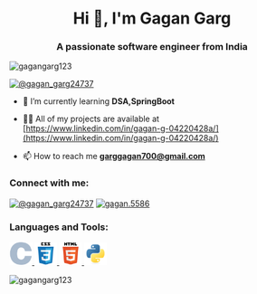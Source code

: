 <h1 align="center">Hi 👋, I'm Gagan Garg</h1>
<h3 align="center">A passionate software engineer from India</h3>

<p align="left"> <img src="https://komarev.com/ghpvc/?username=gagangarg123&label=Profile%20views&color=0e75b6&style=flat" alt="gagangarg123" /> </p>

<p align="left"> <a href="https://twitter.com/@gagan_garg24737" target="blank"><img src="https://img.shields.io/twitter/follow/@gagan_garg24737?logo=twitter&style=for-the-badge" alt="@gagan_garg24737" /></a> </p>

- 🌱 I’m currently learning **DSA,SpringBoot**

- 👨‍💻 All of my projects are available at [https://www.linkedin.com/in/gagan-g-04220428a/](https://www.linkedin.com/in/gagan-g-04220428a/)

- 📫 How to reach me **garggagan700@gmail.com**

<h3 align="left">Connect with me:</h3>
<p align="left">
<a href="https://twitter.com/@gagan_garg24737" target="blank"><img align="center" src="https://raw.githubusercontent.com/rahuldkjain/github-profile-readme-generator/master/src/images/icons/Social/twitter.svg" alt="@gagan_garg24737" height="30" width="40" /></a>
<a href="https://instagram.com/gagan.5586" target="blank"><img align="center" src="https://raw.githubusercontent.com/rahuldkjain/github-profile-readme-generator/master/src/images/icons/Social/instagram.svg" alt="gagan.5586" height="30" width="40" /></a>
</p>

<h3 align="left">Languages and Tools:</h3>
<p align="left"> <a href="https://www.cprogramming.com/" target="_blank" rel="noreferrer"> <img src="https://raw.githubusercontent.com/devicons/devicon/master/icons/c/c-original.svg" alt="c" width="40" height="40"/> </a> <a href="https://www.w3schools.com/css/" target="_blank" rel="noreferrer"> <img src="https://raw.githubusercontent.com/devicons/devicon/master/icons/css3/css3-original-wordmark.svg" alt="css3" width="40" height="40"/> </a> <a href="https://www.w3.org/html/" target="_blank" rel="noreferrer"> <img src="https://raw.githubusercontent.com/devicons/devicon/master/icons/html5/html5-original-wordmark.svg" alt="html5" width="40" height="40"/> </a> <a href="https://www.python.org" target="_blank" rel="noreferrer"> <img src="https://raw.githubusercontent.com/devicons/devicon/master/icons/python/python-original.svg" alt="python" width="40" height="40"/> </a> </p>

<p><img align="center" src="https://github-readme-streak-stats.herokuapp.com/?user=gagangarg123&" alt="gagangarg123" /></p>

